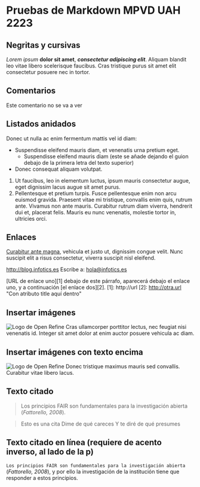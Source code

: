 # Pruebas de Markdown MPVD UAH 2223

## Negritas y cursivas

*Lorem ipsum* **dolor sit amet**, ***consectetur adipiscing elit***. Aliquam blandit leo vitae libero scelerisque faucibus. Cras tristique purus sit amet elit consectetur posuere nec in tortor.

## Comentarios

Este comentario no se va a ver
    
<!--
     __        __                      _     _      _
     \ \      / /__    __ _ _ __ ___  | |__ (_)_ __(_)_ __   __ _
      \ \ /\ / / _ \  / _` | '__/ _ \ | '_ \| | '__| | '_ \ / _` |
       \ V  V /  __/ | (_| | | |  __/ | | | | | |  | | | | | (_| |
        \_/\_/ \___|  \__,_|_|  \___| |_| |_|_|_|  |_|_| |_|\__, |
                                                            |___/
    Ever thought about joining us?
    https://workforus.theguardian.com/careers/product-engineering/
     --->

## Listados anidados

 Donec ut nulla ac enim fermentum mattis vel id diam:
 
- Suspendisse eleifend mauris diam, et venenatis urna pretium eget.
  - Suspendisse eleifend mauris diam (este se añade dejando el guion debajo de la primera letra del texto superior)
- Donec consequat aliquam volutpat. 
1. Ut faucibus, leo in elementum luctus, ipsum mauris consectetur augue, eget dignissim lacus augue sit amet purus.
2. Pellentesque et pretium turpis. Fusce pellentesque enim non arcu euismod gravida. Praesent vitae mi tristique, convallis enim quis, rutrum ante. Vivamus non ante mauris. Curabitur rutrum diam viverra, hendrerit dui et, placerat felis. Mauris eu nunc venenatis, molestie tortor in, ultricies orci.

## Enlaces

[Curabitur ante magna](https://openrefine.org/), vehicula et justo ut, dignissim congue velit. Nunc suscipit elit a risus consectetur, viverra suscipit nisl eleifend.

<http://blog.infotics.es>
Escribe a:
<hola@infotics.es>

[URL de enlace uno][1] debajo de este párrafo, aparecerá debajo el enlace uno, y a continuación [el enlace dos][2].
[1]: http://url
[2]: http://otra.url "Con atributo title aquí dentro"

## Insertar imágenes

![Logo de Open Refine](https://d33wubrfki0l68.cloudfront.net/3c988a78f4ddfdf4302932d866feda499368476d/d1ae7/img/openrefine_logo.svg) Cras ullamcorper porttitor lectus, nec feugiat nisi venenatis id. Integer sit amet dolor at enim auctor posuere vehicula ac diam.

## Insertar imágenes con texto encima

![Logo de Open Refine](https://d33wubrfki0l68.cloudfront.net/3c988a78f4ddfdf4302932d866feda499368476d/d1ae7/img/openrefine_logo.svg "Aquí va el logo de Open Refine") Donec tristique maximus mauris sed convallis. Curabitur vitae libero lacus.

## Texto citado

> Los principios FAIR son fundamentales para la investigación abierta (*Fattorello, 2008*).

> Esto es una cita
> Dime de qué careces
> Y te diré de qué presumes

## Texto citado en línea (requiere de acento inverso, al lado de la p)

`Los principios FAIR son fundamentales para la investigación abierta` (*Fattorello, 2008*), y por ello la investigación de la institución tiene que responder a estos principios.
